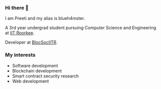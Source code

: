 ### Hi there 👋
I am Preeti and my alias is blueh4mster.

A 3rd year undergrad student pursuing Computer Science and Engineering at [IIT Roorkee](https://iitr.ac.in).

Developer at [BlocSocIITR](https://github.com/BlocSoc-iitr).

### My interests 
- Software development
- Blockchain development
- Smart contract security research
- Web development

<!--
[![Blueh4mster's GitHub stats](https://github-readme-stats.vercel.app/api?username=blueh4mster)](https://github.com/anuraghazra/github-readme-stats)
-->
